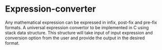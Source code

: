# Expression-converter
Any mathematical expression can be expressed in infix, post-fix and pre-fix formats. A universal expression convertor to be implemented in C using stack data structure. This structure will take input of input expression and conversion option from the user and provide the output in the desired format.


